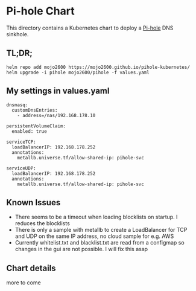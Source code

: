 # Pi-hole Chart

This directory contains a Kubernetes chart to deploy a
[Pi-hole](https://github.com/itamaro/gcp-go-night-king) DNS sinkhole.

## TL;DR;

```shell
helm repo add mojo2600 https://mojo2600.github.io/pihole-kubernetes/
helm upgrade -i pihole mojo2600/pihole -f values.yaml
```

## My settings in values.yaml

```console
dnsmasq:
  customDnsEntries:
    - address=/nas/192.168.178.10

persistentVolumeClaim:
  enabled: true

serviceTCP:
  loadBalancerIP: 192.168.178.252
  annotations:
    metallb.universe.tf/allow-shared-ip: pihole-svc

serviceUDP:
  loadBalancerIP: 192.168.178.252
  annotations:
    metallb.universe.tf/allow-shared-ip: pihole-svc

```

## Known Issues

* There seems to be a timeout when loading blocklists on startup. I reduces the blocklists
* There is only a sample with metallb to create a LoadBalancer for TCP and UDP on the same IP address, no cloud sample for e.g. AWS
* Currently whitelist.txt and blacklist.txt are read from a configmap so changes in the gui are not possible. I will fix this asap

## Chart details

more to come
